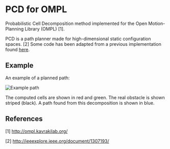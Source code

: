 # PCD for OMPL
Probabilistic Cell Decomposition method implemented for the Open Motion-Planning Library (OMPL) [1]. 

PCD is a path planner made for high-dimensional static configuration spaces. [2]
Some code has been adapted from a previous implementation found [here](http://copp.cvs.sourceforge.net/). 

## Example
An example of a planned path: 

![Example path](https://user-images.githubusercontent.com/4593893/32837848-5a766340-ca0f-11e7-8747-9cda881bbd9e.png)

The computed cells are shown in red and green. The real obstacle is shown striped (black). A path found from this decomposition is shown in blue. 

## References
[1] http://ompl.kavrakilab.org/

[2] http://ieeexplore.ieee.org/document/1307193/
